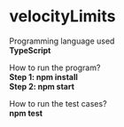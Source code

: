 # velocityLimits

Programming language used <br>
<b> TypeScript </b>

How to run the program? </br> 
 <b>Step 1: npm install </br>
 Step 2: npm start </b></br>


 How to run the test cases? </br>
 <b>npm test</b></br>

